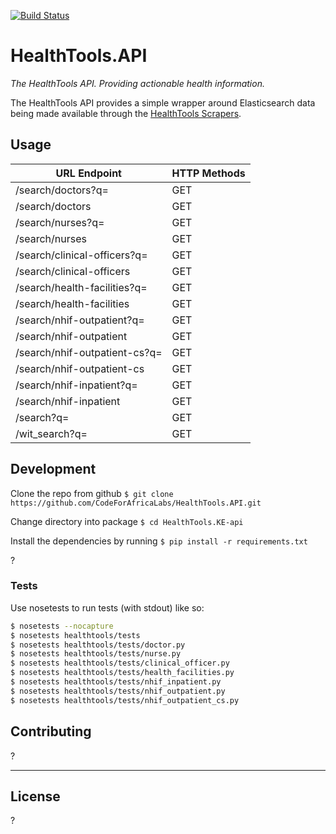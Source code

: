 [![Build Status](https://travis-ci.org/CodeForAfricaLabs/HealthTools.API.svg?branch=master)](https://travis-ci.org/CodeForAfricaLabs/HealthTools.API)

# HealthTools.API

_The HealthTools API. Providing actionable health information._

The HealthTools API provides a simple wrapper around Elasticsearch data being made available through the [HealthTools Scrapers](https://github.com/CodeForAfrica-SCRAPERS/healthtools_ke).

## Usage

| URL Endpoint                        | HTTP Methods |
|-------------------------------------|--------------|
| /search/doctors?q=<name>            | GET          |
| /search/doctors                     | GET          |
| /search/nurses?q=<name>             | GET          |
| /search/nurses                      | GET          |
| /search/clinical-officers?q=<name>  | GET          |
| /search/clinical-officers           | GET          |
| /search/health-facilities?q=<name>  | GET          |
| /search/health-facilities           | GET          |
| /search/nhif-outpatient?q=<name>    | GET          |
| /search/nhif-outpatient             | GET          |
| /search/nhif-outpatient-cs?q=<name> | GET          |
| /search/nhif-outpatient-cs          | GET          |
| /search/nhif-inpatient?q=<name>     | GET          |
| /search/nhif-inpatient              | GET          |
| /search?q=<query>                   | GET          |
| /wit_search?q=<query>               | GET          |

## Development

Clone the repo from github `$ git clone https://github.com/CodeForAfricaLabs/HealthTools.API.git`

Change directory into package `$ cd HealthTools.KE-api`

Install the dependencies by running `$ pip install -r requirements.txt`

?

### Tests

Use nosetests to run tests (with stdout) like so:

```sh
$ nosetests --nocapture
$ nosetests healthtools/tests
$ nosetests healthtools/tests/doctor.py
$ nosetests healthtools/tests/nurse.py
$ nosetests healthtools/tests/clinical_officer.py
$ nosetests healthtools/tests/health_facilities.py
$ nosetests healthtools/tests/nhif_inpatient.py
$ nosetests healthtools/tests/nhif_outpatient.py
$ nosetests healthtools/tests/nhif_outpatient_cs.py
```

## Contributing

?

---

## License

?

